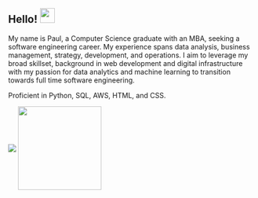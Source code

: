 ## Hello! <img src="https://www.ptd3v.dev/wp-content/uploads/wave.gif" width="30px" height="30px" />
My name is Paul, a Computer Science graduate with an MBA, seeking a software engineering career. My experience spans data analysis, business management, strategy, development, and operations. I aim to leverage my broad skillset, background in web development and digital infrastructure with my passion for data analytics and machine learning to transition towards full time software engineering.

Proficient in Python, SQL, AWS, HTML, and CSS.

<img align="center" src="https://github-readme-stats.vercel.app/api?username=ptd3v&show_icons=true&hide=prs&rank_icon=github"> <img align="center" height="170px" src="https://github-readme-stats.vercel.app/api/top-langs/?username=ptd3v&layout=compact&size_weight=0.5&count_weight=0.5" />
